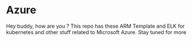 # Azure
Hey buddy, how are you ? 
This repo has these ARM Template and ELK for kubernetes and other stuff related to  Microsoft Azure. Stay tuned for more 
